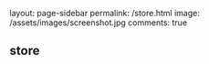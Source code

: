 layout: page-sidebar
permalink: /store.html
image: /assets/images/screenshot.jpg
comments: true

## store

